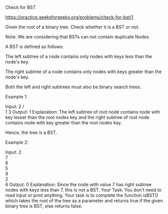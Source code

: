 Check for BST




https://practice.geeksforgeeks.org/problems/check-for-bst/1

Given the root of a binary tree. Check whether it is a BST or not.

Note: We are considering that BSTs can not contain duplicate Nodes.


A BST is defined as follows:


The left subtree of a node contains only nodes with keys less than the node's key.

The right subtree of a node contains only nodes with keys greater than the node's key.

Both the left and right subtrees must also be binary search trees.
 

Example 1:

Input:
   2
 /    \
1      3
Output: 1 
Explanation: 
The left subtree of root node contains node with key lesser than the root nodes key and  the right subtree of root node contains node  with key greater than the root nodes key.

Hence, the tree is a BST.

Example 2:

Input:
  2
   \
    7
     \
      6
       \
        5
         \
          9
           \
            2
             \
              6
Output: 0 
Explanation: 
Since the node with value 7 has right subtree 
nodes with keys less than 7, this is not a BST.
Your Task:
You don't need to read input or print anything. Your task is to complete the function isBST() which takes the root of the tree as a parameter and returns true if the given binary tree is BST, else returns false. 
